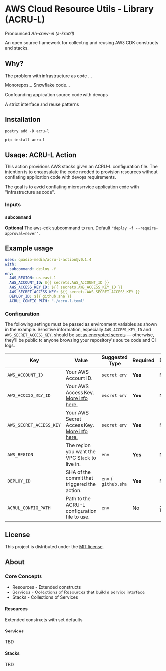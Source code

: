 # AWS Cloud Resource Utils - Library (ACRU-L)

Pronounced _Ah-crew-el (*ə-kroo͞′l*)_

An open source framework for collecting and reusing AWS CDK constructs and stacks.

## Why?
The problem with infrastructure as code ...

Monorepos...
Snowflake code...

Confounding application source code with devops

A strict interface and reuse patterns

## Installation

`poetry add -D acru-l`

`pip install acru-l`

## Usage: ACRU-L Action

This action provisions AWS stacks given an ACRU-L configuration file. The intention is to encapsulate
the code needed to provision resources without conflating application code with devops requirements.

The goal is to avoid conflating microservice application code with "infrastructure as code".

### Inputs

### `subcommand`

**Optional** The aws-cdk subcommand to run. Default `"deploy -f --require-approval=never"`.

## Example usage

```yaml
uses: quadio-media/acru-l-action@v0.1.4
with:
  subcommand: deploy -f
env:
  AWS_REGION: us-east-1
  AWS_ACCOUNT_ID: ${{ secrets.AWS_ACCOUNT_ID }}
  AWS_ACCESS_KEY_ID: ${{ secrets.AWS_ACCESS_KEY_ID }}
  AWS_SECRET_ACCESS_KEY: ${{ secrets.AWS_SECRET_ACCESS_KEY }}
  DEPLOY_ID: ${{ github.sha }}
  ACRUL_CONFIG_PATH: "./acru-l.toml"
```

### Configuration

The following settings must be passed as environment variables as shown in the example. Sensitive information, especially `AWS_ACCESS_KEY_ID` and `AWS_SECRET_ACCESS_KEY`, should be [set as encrypted secrets](https://help.github.com/en/articles/virtual-environments-for-github-actions#creating-and-using-secrets-encrypted-variables) — otherwise, they'll be public to anyone browsing your repository's source code and CI logs.

| Key | Value | Suggested Type | Required | Default |
| ------------- | ------------- | ------------- | ------------- | ------------- |
| `AWS_ACCOUNT_ID` | Your AWS Account ID. | `secret env` | **Yes** | N/A |
| `AWS_ACCESS_KEY_ID` | Your AWS Access Key. [More info here.](https://docs.aws.amazon.com/general/latest/gr/managing-aws-access-keys.html) | `secret env` | **Yes** | N/A |
| `AWS_SECRET_ACCESS_KEY` | Your AWS Secret Access Key. [More info here.](https://docs.aws.amazon.com/general/latest/gr/managing-aws-access-keys.html) | `secret env` | **Yes** | N/A |
| `AWS_REGION` | The region you want the VPC Stack to live in. | `env` | **Yes** | N/A |
| `DEPLOY_ID` | SHA of the commit that triggered the action. | `env` / `github.sha` | **Yes** | N/A |
| `ACRUL_CONFIG_PATH` | Path to the ACRU-L configuration file to use. | `env` | No | `./acru-l.toml` |


## License

This project is distributed under the [MIT license](LICENSE).


## About

### Core Concepts

* Resources - Extended constructs
* Services - Collections of Resources that build a service interface
* Stacks - Collections of Services

#### Resources
Extended constructs with set defaults

#### Services

TBD

#### Stacks

TBD
